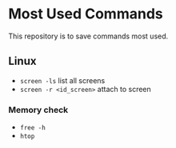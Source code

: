 # Most Used Commands
This repository is to save commands most used.

## Linux
- `screen -ls` list all screens
- `screen -r <id_screen>` attach to screen
### Memory check
- `free -h` 
- `htop`
